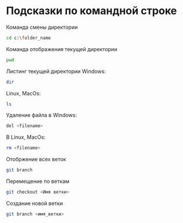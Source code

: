 # Подсказки по командной строке

Команда смены директории
```sh
cd c:\folder_name
```

Команда отображения текущей директории
```sh
pwd
```

Листинг текущей директории
Windows:
```sh
dir
```
Linux, MacOs:
```sh
ls
```

Удаление файла в Windows:
```sh
del <filename>
```
В Linux, MacOs:
```sh
rm <filename>
```
Отобржение всех веток
```sh
git branch 
```
Перемещение по веткам
```sh
git checkout <Имя ветки>
```
Создание новой ветки
```sh
git branch <имя_ветки>
```
